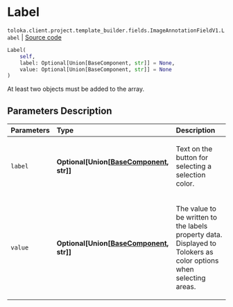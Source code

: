 # Label
`toloka.client.project.template_builder.fields.ImageAnnotationFieldV1.Label` | [Source code](https://github.com/Toloka/toloka-kit/blob/v1.1.1/src/client/project/template_builder/fields.py#L278)

```python
Label(
    self,
    label: Optional[Union[BaseComponent, str]] = None,
    value: Optional[Union[BaseComponent, str]] = None
)
```

At least two objects must be added to the array.

## Parameters Description

| Parameters | Type | Description |
| :----------| :----| :-----------|
`label`|**Optional\[Union\[[BaseComponent](toloka.client.project.template_builder.base.BaseComponent.md), str\]\]**|<p>Text on the button for selecting a selection color.</p>
`value`|**Optional\[Union\[[BaseComponent](toloka.client.project.template_builder.base.BaseComponent.md), str\]\]**|<p>The value to be written to the labels property data. Displayed to Tolokers as color options when selecting areas.</p>
